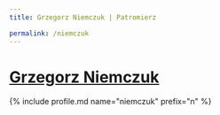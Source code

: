 ```yaml
---
title: Grzegorz Niemczuk | Patromierz

permalink: /niemczuk
---
```


# [Grzegorz Niemczuk](https://patronite.pl/niemczuk)

{% include profile.md name="niemczuk" prefix="n" %}
